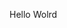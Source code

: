 Hello Wolrd




























































































































































































































































































































































































































































































































































































































































































































































































































































































































































































































































































































































































































































































































































































































































































































































































































































































































































































































































































































































































































































































































































































































































